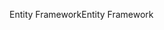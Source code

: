 <span data-ttu-id="e0092-101">Entity Framework</span><span class="sxs-lookup"><span data-stu-id="e0092-101">Entity Framework</span></span>